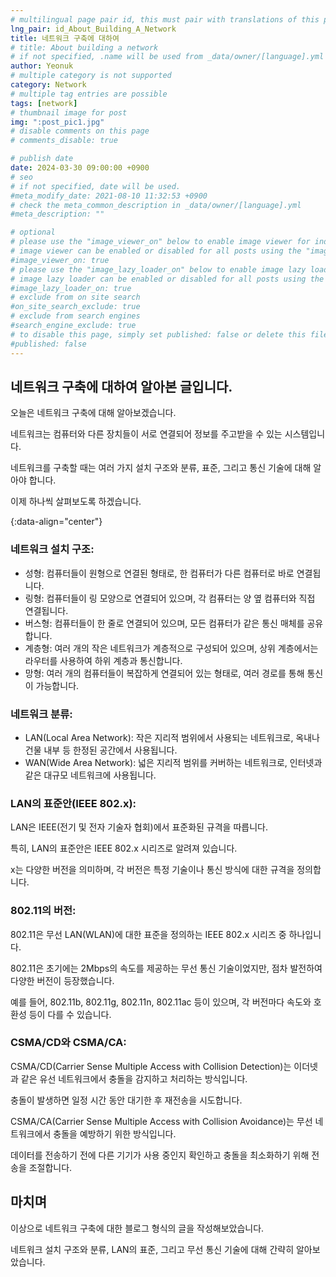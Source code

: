 ```yaml
---
# multilingual page pair id, this must pair with translations of this page. (This name must be unique)
lng_pair: id_About_Building_A_Network
title: 네트워크 구축에 대하여
# title: About building a network
# if not specified, .name will be used from _data/owner/[language].yml
author: Yeonuk
# multiple category is not supported
category: Network
# multiple tag entries are possible
tags: [network]
# thumbnail image for post
img: ":post_pic1.jpg"
# disable comments on this page
# comments_disable: true

# publish date
date: 2024-03-30 09:00:00 +0900
# seo
# if not specified, date will be used.
#meta_modify_date: 2021-08-10 11:32:53 +0900
# check the meta_common_description in _data/owner/[language].yml
#meta_description: ""

# optional
# please use the "image_viewer_on" below to enable image viewer for individual pages or posts (_posts/ or [language]/_posts folders).
# image viewer can be enabled or disabled for all posts using the "image_viewer_posts: true" setting in _data/conf/main.yml.
#image_viewer_on: true
# please use the "image_lazy_loader_on" below to enable image lazy loader for individual pages or posts (_posts/ or [language]/_posts folders).
# image lazy loader can be enabled or disabled for all posts using the "image_lazy_loader_posts: true" setting in _data/conf/main.yml.
#image_lazy_loader_on: true
# exclude from on site search
#on_site_search_exclude: true
# exclude from search engines
#search_engine_exclude: true
# to disable this page, simply set published: false or delete this file
#published: false
---
```


<!-- outline-start -->

## 네트워크 구축에 대하여 알아본 글입니다.

오늘은 네트워크 구축에 대해 알아보겠습니다.

네트워크는 컴퓨터와 다른 장치들이 서로 연결되어 정보를 주고받을 수 있는 시스템입니다.

네트워크를 구축할 때는 여러 가지 설치 구조와 분류, 표준, 그리고 통신 기술에 대해 알아야 합니다.

이제 하나씩 살펴보도록 하겠습니다.

{:data-align="center"}

<!-- outline-end -->

### 네트워크 설치 구조:

- 성형: 컴퓨터들이 원형으로 연결된 형태로, 한 컴퓨터가 다른 컴퓨터로 바로 연결됩니다.
- 링형: 컴퓨터들이 링 모양으로 연결되어 있으며, 각 컴퓨터는 양 옆 컴퓨터와 직접 연결됩니다.
- 버스형: 컴퓨터들이 한 줄로 연결되어 있으며, 모든 컴퓨터가 같은 통신 매체를 공유합니다.
- 계층형: 여러 개의 작은 네트워크가 계층적으로 구성되어 있으며, 상위 계층에서는 라우터를 사용하여 하위 계층과 통신합니다.
- 망형: 여러 개의 컴퓨터들이 복잡하게 연결되어 있는 형태로, 여러 경로를 통해 통신이 가능합니다.

### 네트워크 분류:

- LAN(Local Area Network): 작은 지리적 범위에서 사용되는 네트워크로, 옥내나 건물 내부 등 한정된 공간에서 사용됩니다.
- WAN(Wide Area Network): 넓은 지리적 범위를 커버하는 네트워크로, 인터넷과 같은 대규모 네트워크에 사용됩니다.

### LAN의 표준안(IEEE 802.x):

LAN은 IEEE(전기 및 전자 기술자 협회)에서 표준화된 규격을 따릅니다.

특히, LAN의 표준안은 IEEE 802.x 시리즈로 알려져 있습니다.

x는 다양한 버전을 의미하며, 각 버전은 특정 기술이나 통신 방식에 대한 규격을 정의합니다.

### 802.11의 버전:

802.11은 무선 LAN(WLAN)에 대한 표준을 정의하는 IEEE 802.x 시리즈 중 하나입니다.

802.11은 초기에는 2Mbps의 속도를 제공하는 무선 통신 기술이었지만, 점차 발전하여 다양한 버전이 등장했습니다.

예를 들어, 802.11b, 802.11g, 802.11n, 802.11ac 등이 있으며, 각 버전마다 속도와 호환성 등이 다를 수 있습니다.

### CSMA/CD와 CSMA/CA:

CSMA/CD(Carrier Sense Multiple Access with Collision Detection)는 이더넷과 같은 유선 네트워크에서 충돌을 감지하고 처리하는 방식입니다.

충돌이 발생하면 일정 시간 동안 대기한 후 재전송을 시도합니다.

CSMA/CA(Carrier Sense Multiple Access with Collision Avoidance)는 무선 네트워크에서 충돌을 예방하기 위한 방식입니다.

데이터를 전송하기 전에 다른 기기가 사용 중인지 확인하고 충돌을 최소화하기 위해 전송을 조절합니다.

## 마치며

이상으로 네트워크 구축에 대한 블로그 형식의 글을 작성해보았습니다.

네트워크 설치 구조와 분류, LAN의 표준, 그리고 무선 통신 기술에 대해 간략히 알아보았습니다.
